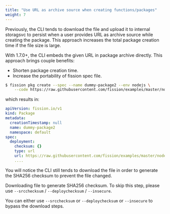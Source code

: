```yaml
---
title: "Use URL as archive source when creating functions/packages"
weight: 7
---
```


Previously, the CLI tends to download the file and upload it to internal storagsvc to persist when a  user provides URL as archive source while creating the package.
This approach increases the total package creation time if the file size is large.

With 1.7.0+, the CLI embeds the given URL in package archive directly.
This approach brings couple benefits:

* Shorten package creation time.
* Increase the portability of fission spec file.

```bash
$ fission pkg create --spec --name dummy-package2 --env nodejs \
    --code https://raw.githubusercontent.com/fission/examples/master/nodejs/hello.js
```

which results in:

```yaml
apiVersion: fission.io/v1
kind: Package
metadata:
  creationTimestamp: null
  name: dummy-package2
  namespace: default
spec:
  deployment:
    checksum: {}
    type: url
    url: https://raw.githubusercontent.com/fission/examples/master/nodejs/hello.js
    ....
```

You will notice the CLI still tends to download the file in order to generate the SHA256 checksum to prevent the file changed.

Downloading file to generate SHA256 checksum. To skip this step, please use `--srcchecksum` / `--deploychecksum` / `--insecure`.

You can either use `--srcchecksum` or `--deploychecksum` or `--insecure` to bypass the download steps.
